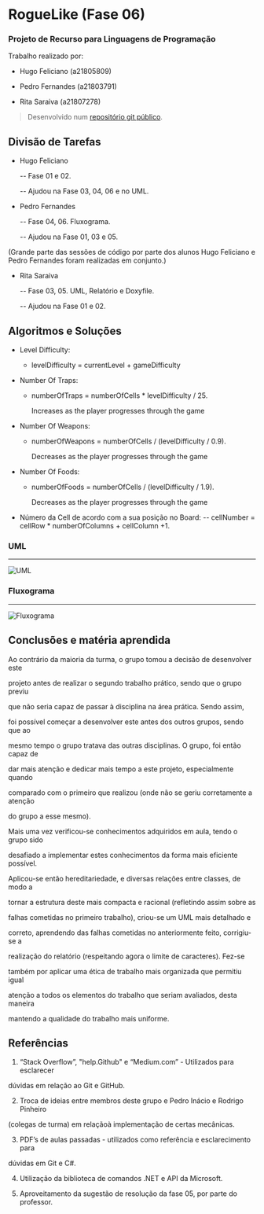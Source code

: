 ﻿#  RogueLike (Fase 06)

###  Projeto de Recurso para Linguagens de Programação

Trabalho realizado por:

* Hugo Feliciano (a21805809)

* Pedro Fernandes (a21803791)

* Rita Saraiva (a21807278)

>Desenvolvido num [repositório git público][repo].

##  Divisão de Tarefas

* Hugo Feliciano

   -- Fase 01 e 02.

   -- Ajudou na Fase 03, 04, 06 e no UML.

* Pedro Fernandes

    -- Fase 04, 06. Fluxograma.

    -- Ajudou na Fase 01, 03 e 05.

(Grande parte das sessões de código por parte dos alunos Hugo Feliciano
e Pedro Fernandes foram realizadas em conjunto.)

* Rita Saraiva

    -- Fase 03, 05. UML, Relatório e Doxyfile.

    -- Ajudou na Fase 01 e 02.

##  Algoritmos e Soluções

* Level Difficulty: 
  - levelDifficulty = currentLevel + gameDifficulty

* Number Of Traps:
  - numberOfTraps = numberOfCells * levelDifficulty / 25.
  
     Increases as the player progresses through the game  

* Number Of Weapons:
  - numberOfWeapons = numberOfCells / (levelDifficulty / 0.9).
  
     Decreases as the player progresses through the game 

* Number Of Foods:
  - numberOfFoods = numberOfCells / (levelDifficulty / 1.9).
  
     Decreases as the player progresses through the game 

* Número da Cell de acordo com a sua posição no Board:
 -- cellNumber = cellRow * numberOfColumns + cellColumn +1.

###  UML
---

![UML][#img1]

###  Fluxograma
---
![Fluxograma][#img2]

##  Conclusões e matéria aprendida

Ao contrário da maioria da turma, o grupo tomou a decisão de desenvolver este

projeto antes de realizar o segundo trabalho prático, sendo que o grupo previu

 que não seria capaz de passar à disciplina na área prática. Sendo assim,

foi possível começar a desenvolver este antes dos outros grupos, sendo que ao

mesmo tempo o grupo tratava das outras disciplinas. O grupo, foi então capaz de

dar mais atenção e dedicar mais tempo a este projeto, especialmente quando

comparado com o primeiro que realizou (onde não se geriu corretamente a atenção

do grupo a esse mesmo).

Mais uma vez verificou-se conhecimentos adquiridos em aula, tendo o grupo sido

desafiado a implementar estes conhecimentos da forma mais eficiente possível.

Aplicou-se então hereditariedade, e diversas relações entre classes, de modo a

tornar a estrutura deste mais compacta e racional (refletindo assim sobre as

falhas cometidas no primeiro trabalho), criou-se um UML mais detalhado e

correto, aprendendo das falhas cometidas no anteriormente feito, corrigiu-se a

realização do relatório (respeitando agora o limite de caracteres). Fez-se

também por aplicar uma ética de trabalho mais organizada que permitiu igual

atenção a todos os elementos do trabalho que seriam avaliados, desta maneira

mantendo a qualidade do trabalho mais uniforme.


##  Referências

1. “Stack Overflow”, "help.Github" e “Medium.com” - Utilizados para esclarecer

dúvidas em relação ao Git e GitHub.

2. Troca de ideias entre membros deste grupo e Pedro Inácio e Rodrigo Pinheiro
   
(colegas de turma) em relaçãoà implementação de certas mecânicas.

3. PDF’s de aulas passadas - utilizados como referência e esclarecimento para
   
dúvidas em Git e C#.

4. Utilização da biblioteca de comandos .NET e API da Microsoft.

5. Aproveitamento da sugestão de resolução da fase 05, por parte do professor.


[#img1]:UML.png
[#img2]:Fluxograma.png
[repo]:https://github.com/Xx-hugo-xX/lp1_p2ep